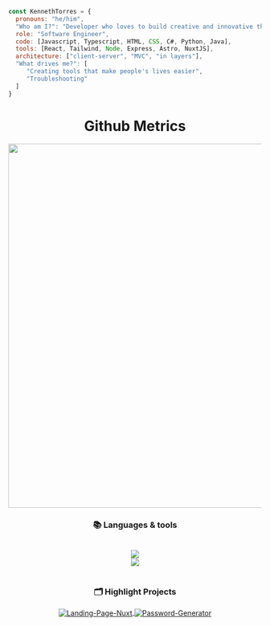 
```javascript
const KennethTorres = {
  pronouns: "he/him",
  "Who am I?": "Developer who loves to build creative and innovative things. I mix technology + creativity."
  role: "Software Engineer",
  code: [Javascript, Typescript, HTML, CSS, C#, Python, Java],
  tools: [React, Tailwind, Node, Express, Astro, NuxtJS],
  architecture: ["client-server", "MVC", "in layers"],
  "What drives me?": [
     "Creating tools that make people's lives easier",
     "Troubleshooting"
  ]
}
```



<h1 align="center">Github Metrics </h1><p align="center">
<img width="725em" src="https://github-profile-summary-cards.vercel.app/api/cards/profile-details?username=KennethTorres&theme=github_dark" />
</p>

<h3 align="center">📚 Languages & tools </h3>

<br/>

<div align="center">
  <img src="https://skillicons.dev/icons?i=github,git,nodejs,mongodb,javascript,ubuntu,python,java,tailwind,bootstrap,html,css,mysql,dotnet" /><br>
  <img src="https://skillicons.dev/icons?i=vscode,cpp,cs,notion,figma,pycharm,c,bash,kali,pwsh,astro,express,nuxtjs" /><br>
</div>

<br/>

<h3 align="center">🗂 Highlight Projects</h3>

<div align="center">
   <a href="https://github.com/KennethTorres/Landing-Page-Nuxt">
    <img align="center" src="https://github-readme-stats.vercel.app/api/pin/?username=KennethTorres&repo=Landing-Page-Nuxt&theme=light&title_color=000000&icon_color=000000&text_color=000000&bg_color=ffffff" alt="Landing-Page-Nuxt" />
  </a>

  <a href="https://github.com/KennethTorres/Password-Generator">
    <img align="center" src="https://github-readme-stats.vercel.app/api/pin/?username=KennethTorres&repo=Password-Generator&theme=light&title_color=000000&icon_color=000000&text_color=000000&bg_color=ffffff" alt="Password-Generator" />
  </a>
</div>
 
